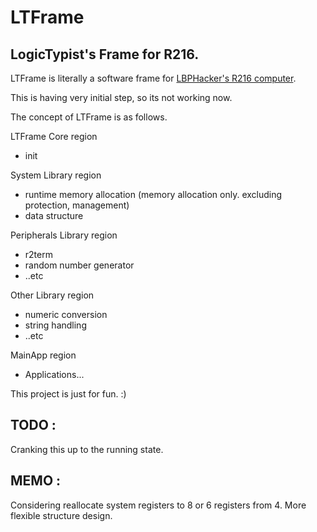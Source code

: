 LTFrame
=======

LogicTypist's Frame for R216.
-----------------------------

LTFrame is literally a software frame for [LBPHacker's R216 computer](https://powdertoy.co.uk/Browse/View.html?ID=2303519).

This is having very initial step, so its not working now.

The concept of LTFrame is as follows.

LTFrame Core region
 - init

System Library region
 - runtime memory allocation (memory allocation only. excluding protection, management)
 - data structure

Peripherals Library region
 - r2term
 - random number generator
 - ..etc

Other Library region
 - numeric conversion
 - string handling
 - ..etc

MainApp region
 - Applications...

This project is just for fun. :)

TODO :
------
Cranking this up to the running state.

MEMO :
------
Considering reallocate system registers to 8 or 6 registers from 4.
More flexible structure design.